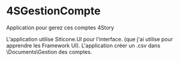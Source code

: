 # 4SGestionCompte
Application pour gerez ces comptes 4Story

L'application utilise Siticone.UI pour l'interface. (que j'ai utilise pour apprendre les Framework UI).
L'application créer un .csv dans \Documents\Gestion des comptes.
